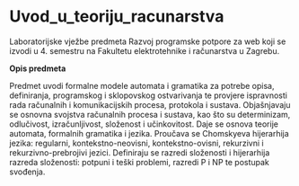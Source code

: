 # Uvod_u_teoriju_racunarstva

Laboratorijske vježbe predmeta Razvoj programske potpore za web koji se izvodi u 4. semestru na Fakultetu elektrotehnike i računarstva u Zagrebu.

**Opis predmeta**

Predmet uvodi formalne modele automata i gramatika za potrebe opisa, definiranja, programskog i sklopovskog ostvarivanja te provjere ispravnosti rada računalnih i komunikacijskih procesa, protokola i sustava. Objašnjavaju se osnovna svojstva računalnih procesa i sustava, kao što su determinizam, odlučivost, izračunljivost, složenost i učinkovitost. Daje se osnova teorije automata, formalnih gramatika i jezika. Proučava se Chomskyeva hijerarhija jezika: regularni, kontekstno-neovisni, kontekstno-ovisni, rekurzivni i rekurzivno-prebrojivi jezici. Definiraju se razredi složenosti i hijerarhija razreda složenosti: potpuni i teški problemi, razredi P i NP te postupak svođenja.

